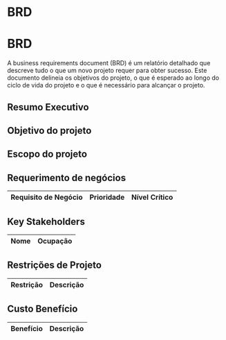 # BRD

# BRD
A business requirements document (BRD) é um relatório detalhado que descreve tudo o que um novo projeto requer para obter sucesso. Este documento delineia os objetivos do projeto, o que é esperado ao longo do ciclo de vida do projeto e o que é necessário para alcançar o projeto.

## Resumo Executivo

## Objetivo do projeto

##  Escopo do projeto

## Requerimento de negócios

| Requisito de Negócio | Prioridade | Nível Crítico |
|----------------------|------------|---------------|

## Key Stakeholders

| Nome | Ocupação |
|------|----------|

## Restrições de Projeto

| Restrição | Descrição |
|-----------|-----------|

## Custo Benefício

| Benefício | Descrição |
|-----------|-----------|
